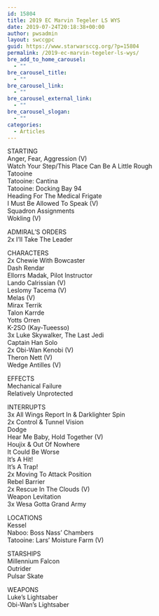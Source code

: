 ```yaml
---
id: 15804
title: 2019 EC Marvin Tegeler LS WYS
date: 2019-07-24T20:18:38+00:00
author: pwsadmin
layout: swccgpc
guid: https://www.starwarsccg.org/?p=15804
permalink: /2019-ec-marvin-tegeler-ls-wys/
bre_add_to_home_carousel:
  - ""
bre_carousel_title:
  - ""
bre_carousel_link:
  - ""
bre_carousel_external_link:
  - ""
bre_carousel_slogan:
  - ""
categories:
  - Articles
---
```

STARTING  
Anger, Fear, Aggression (V)  
Watch Your Step/This Place Can Be A Little Rough  
Tatooine  
Tatooine: Cantina  
Tatooine: Docking Bay 94  
Heading For The Medical Frigate  
I Must Be Allowed To Speak (V)  
Squadron Assignments  
Wokling (V)

ADMIRAL’S ORDERS  
2x I&#8217;ll Take The Leader

CHARACTERS  
2x Chewie With Bowcaster  
Dash Rendar  
Ellorrs Madak, Pilot Instructor  
Lando Calrissian (V)  
Leslomy Tacema (V)  
Melas (V)  
Mirax Terrik  
Talon Karrde  
Yotts Orren  
K-2SO (Kay-Tueesso)  
3x Luke Skywalker, The Last Jedi  
Captain Han Solo  
2x Obi-Wan Kenobi (V)  
Theron Nett (V)  
Wedge Antilles (V)

EFFECTS  
Mechanical Failure  
Relatively Unprotected

INTERRUPTS  
3x All Wings Report In & Darklighter Spin  
2x Control & Tunnel Vision  
Dodge  
Hear Me Baby, Hold Together (V)  
Houjix & Out Of Nowhere  
It Could Be Worse  
It&#8217;s A Hit!  
It&#8217;s A Trap!  
2x Moving To Attack Position  
Rebel Barrier  
2x Rescue In The Clouds (V)  
Weapon Levitation  
3x Wesa Gotta Grand Army

LOCATIONS  
Kessel  
Naboo: Boss Nass&#8217; Chambers  
Tatooine: Lars&#8217; Moisture Farm (V)

STARSHIPS  
Millennium Falcon  
Outrider  
Pulsar Skate

WEAPONS  
Luke&#8217;s Lightsaber  
Obi-Wan&#8217;s Lightsaber